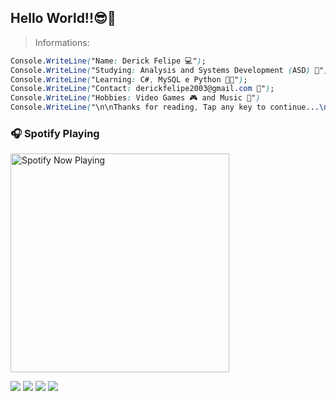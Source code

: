 ## Hello World!!😎🤙 
> Informations:

```CSS  
Console.WriteLine("Name: Derick Felipe 💻");   
Console.WriteLine("Studying: Analysis and Systems Development (ASD) 📝");   
Console.WriteLine("Learning: C#, MySQL e Python 👨‍💻");   
Console.WriteLine("Contact: derickfelipe2003@gmail.com 📧");
Console.WriteLine("Hobbies: Video Games 🎮 and Music 🎵")
Console.WriteLine("\n\nThanks for reading, Tap any key to continue...\n\n\n");

```
### 🎧 Spotify Playing
[<img src="https://spotify-link-mhkm5eijy-laflame-03.vercel.app/api/spotify-playing" alt= "Spotify Now Playing" width="350" />](https://open.spotify.com/user/derickfelipe2003)

**[<img src="https://img.shields.io/badge/Xbox-107C10?style=for-the-badge&logo=xbox&logoColor=white" />](https://account.xbox.com/pt-BR/Profile?xr=mebarnav)** 
**[<img src="https://img.shields.io/badge/Discord-5865F2?style=for-the-badge&logo=discord&logoColor=white" />](https://discord.com/channels/@DOLLYNHOXD17#0618)** 
**[<img src="https://img.shields.io/badge/Gmail-D14836?style=for-the-badge&logo=gmail&logoColor=white" />](https://mail.google.com/mail/u/0/#inbox?compose=CllgCJfrLfvfTmcbRJvtJRGGqvWjZCDQksGWPHzgjqfGDdFRxMRPGjjLGsFjSfQlZbmNzTKLfbq)**
**[<img src="https://img.shields.io/badge/Spotify-1ED760?&style=for-the-badge&logo=spotify&logoColor=white" />](https://open.spotify.com/user/derickfelipe2003)**



